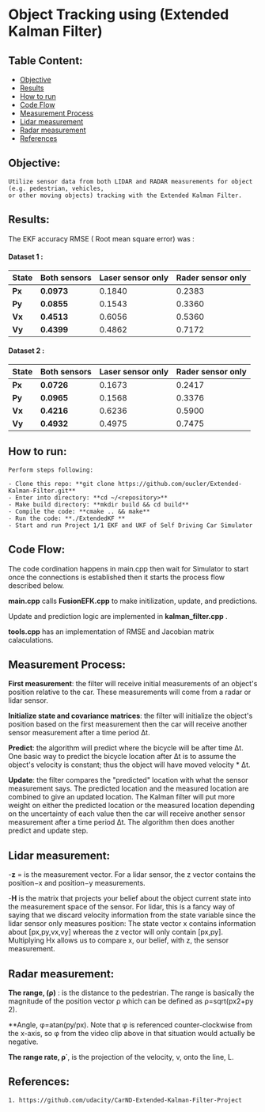 # Object Tracking using (Extended Kalman Filter)

## Table Content: ##
- [Objective](#objective)
- [Results](#results)
- [How to run](#howto)
- [Code Flow](#codeflow)
- [Measurement Process](#measurement)
- [Lidar measurement](#lidar)
- [Radar measurement](#radar)
- [References](#references)

## Objective: <a name="objective"></a>

	Utilize sensor data from both LIDAR and RADAR measurements for object (e.g. pedestrian, vehicles, 
	or other moving objects) tracking with the Extended Kalman Filter.

## Results: <a name="results"></a>

The EKF accuracy RMSE ( Root mean square error) was :

#### Dataset 1 :

| State  | Both sensors  | Laser sensor only | Rader sensor only  |
| ------------- | ------------- | ------------- | ------------- |
| **Px**  | **0.0973**  | 0.1840 | 0.2383  |
| **Py**  | **0.0855**  | 0.1543  | 0.3360  |
| **Vx**  | **0.4513** | 0.6056  | 0.5360  |
| **Vy**  | **0.4399** | 0.4862 | 0.7172  |

#### Dataset 2 :

| State  | Both sensors  | Laser sensor only | Rader sensor only  |
| ------------- | ------------- | ------------- | ------------- |
| **Px**  | **0.0726**  | 0.1673 | 0.2417  |
| **Py**  | **0.0965**  | 0.1568  | 0.3376  |
| **Vx**  | **0.4216** | 0.6236  | 0.5900  |
| **Vy**  | **0.4932** | 0.4975 | 0.7475  |


## How to run: <a name="howto"></a>

	Perform steps following:

	- Clone this repo: **git clone https://github.com/oucler/Extended-Kalman-Filter.git**
	- Enter into directory: **cd ~/<repository>**
	- Make build directory: **mkdir build && cd build**
	- Compile the code: **cmake .. && make**
	- Run the code: **./ExtendedKF **
	- Start and run Project 1/1 EKF and UKF of Self Driving Car Simulator
	
## Code Flow: <a name="codeflow"></a>

The code cordination happens in main.cpp then wait for Simulator to start once the connections is established
then it starts the process flow described below. 

**main.cpp** calls **FusionEFK.cpp** to make initilization, update, and predictions.

Update and prediction logic are implemented in **kalman_filter.cpp** . 

**tools.cpp** has an implementation of RMSE and Jacobian matrix calaculations.  


## Measurement Process: <a name="measurement"></a>

   **First measurement**: the filter will receive initial measurements of an object's position relative to the car. These measurements will come from a radar or lidar sensor.
   
   **Initialize state and covariance matrices**: the filter will initialize the object's position based on the first measurement then the car will receive another sensor measurement after a time period Δt.
   
   **Predict**: the algorithm will predict where the bicycle will be after time Δt. One basic way to predict the bicycle location after Δt is to assume the object's velocity is constant; thus the object will have moved velocity * Δt. 
   
   **Update**: the filter compares the "predicted" location with what the sensor measurement says. The predicted location and the measured location are combined to give an updated location. The Kalman filter will put more weight on either the predicted location or the measured location depending on the uncertainty of each value then the car will receive another sensor measurement after a time period Δt. The algorithm then does another predict and update step.


## Lidar measurement: <a name="lidar"></a>

-**z** = is the measurement vector. For a lidar sensor, the z vector contains the position−x and position−y measurements.

-**H** is the matrix that projects your belief about the object current state into the measurement space of the sensor. For lidar, this is a fancy way of saying that we discard velocity information from the state variable since the lidar sensor only measures position: The state vector x contains information about [p​x​​,p​y​​,v​x​​,v​y​​] whereas the z vector will only contain [px,py]. Multiplying Hx allows us to compare x, our belief, with z, the sensor measurement.

## Radar measurement: <a name="radar"></a>


**The range, (ρ)** : is the distance to the pedestrian. The range is basically the magnitude of the position vector ρ which can be defined as ρ=sqrt(p​x​2​​+p​y​2​​).
	
**Angle, φ=atan(p​y​​/p​x​​). Note that φ is referenced counter-clockwise from the x-axis, so φ from the video clip above in that situation would actually be negative.
	
**The range rate, ​ρ​˙​​**, is the projection of the velocity, v, onto the line, L.

## References: <a name="references"></a>
	1. https://github.com/udacity/CarND-Extended-Kalman-Filter-Project
